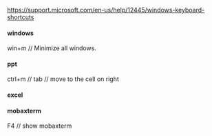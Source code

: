 https://support.microsoft.com/en-us/help/12445/windows-keyboard-shortcuts

#### windows
win+m  // Minimize all windows.

#### ppt
ctrl+m //
tab // move to the cell on right
#### excel

#### mobaxterm
F4  // show mobaxterm
